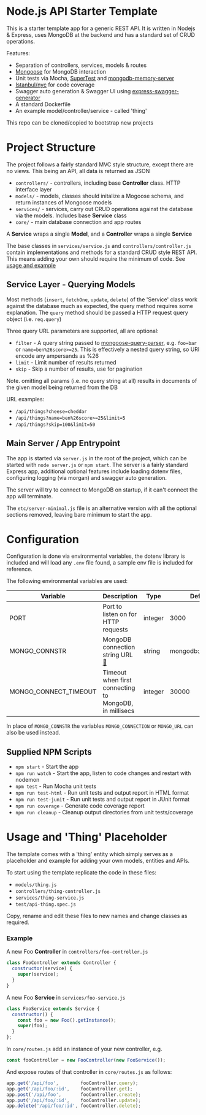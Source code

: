 # Node.js API Starter Template
This is a starter template app for a generic REST API. It is written in Nodejs & Express, uses MongoDB at the backend and has a standard set of CRUD operations.

Features:
- Separation of controllers, services, models & routes
- [Mongoose](https://mongoosejs.com/) for MongoDB interaction
- Unit tests via Mocha, [SuperTest](https://www.npmjs.com/package/supertest) and [mongodb-memory-server](https://www.npmjs.com/package/mongodb-memory-server)
- [Istanbul/nyc](https://www.npmjs.com/package/nyc) for code coverage
- Swagger auto generation & Swagger UI using [express-swagger-generator](https://www.npmjs.com/package/express-swagger-generator)
- A standard Dockerfile
- An example model/controller/service - called 'thing'

This repo can be cloned/copied to bootstrap new projects


# Project Structure
The project follows a fairly standard MVC style structure, except there are no views. This being an API, all data is returned as JSON

- `controllers/` - controllers, including base **Controller** class. HTTP interface layer
- `models/` - models, classes should initalize a Mogoose schema, and return instances of Mongoose models
- `services/` - services, carry out CRUD operations against the database via the models. Includes base **Service** class
- `core/` - main database connection and app routes

A **Service** wraps a single **Model**, and a **Controller** wraps a single **Service**

The base classes in `services/service.js` and `controllers/controller.js` contain implementations and methods for a standard CRUD style REST API. This means adding your own should require the minimum of code. See [usage and example](#example)

## Service Layer - Querying Models
Most methods (`insert`, `fetchOne`, `update`, `delete`) of the 'Service' class work against the database much as expected, the query method requires some explanation. The `query` method should be passed a HTTP request query object (i.e. `req.query`)

Three query URL parameters are supported, all are optional:
- `filter` - A query string passed to [mongoose-query-parser](https://www.npmjs.com/package/mongoose-query-parser), e.g. `foo=bar` or `name=ben%26score>=25`. This is effectively a nested query string, so URI encode any ampersands as %26 
- `limit` - Limit number of results returned
- `skip` - Skip a number of results, use for pagination

Note. omitting all params (i.e. no query string at all) results in documents of the given model being returned from the DB

URL examples:
- `/api/things?cheese=cheddar`
- `/api/things?name=ben%26score>=25&limit=5`
- `/api/things?skip=100&limit=50`

## Main Server / App Entrypoint
The app is started via `server.js` in the root of the project, which can be started with `node server.js` or `npm start`. 
The server is a fairly standard Express app, additional optional features include loading dotenv files, configuring logging (via morgan) and swagger auto generation.

The server will try to connect to MongoDB on startup, if it can't connect the app will terminate.

The `etc/server-minimal.js` file is an alternative version with all the optional sections removed, leaving bare minimum to start the app.


# Configuration
Configuration is done via environmental variables, the dotenv library is included and will load any `.env` file found, a sample env file is included for reference.

The following environmental variables are used:

| Variable | Description | Type | Default |
|----------|-------------|------|---------|
|PORT|Port to listen on for HTTP requests|integer|3000|
|MONGO_CONNSTR|MongoDB connection string URL [📘](https://docs.mongodb.com/manual/reference/connection-string/)|string|mongodb://localhost/|
|MONGO_CONNECT_TIMEOUT|Timeout when first connecting to MongoDB, in millisecs|integer|30000|

In place of `MONGO_CONNSTR` the variables `MONGO_CONNECTION` or `MONGO_URL` can also be used instead.
  
## Supplied NPM Scripts
- `npm start` - Start the app
- `npm run watch` - Start the app, listen to code changes and restart with nodemon
- `npm test` - Run Mocha unit tests
- `npm run test-html` - Run unit tests and output report in HTML format
- `npm run test-junit` - Run unit tests and output report in JUnit format
- `npm run coverage` - Generate code coverage report
- `npm run cleanup` - Cleanup output directories from unit tests/coverage

 
# Usage and 'Thing' Placeholder
The template comes with a 'thing' entity which simply serves as a placeholder and example for adding your own models, entities and APIs. 

To start using the template replicate the code in these files:
- `models/thing.js`
- `controllers/thing-controller.js`
- `services/thing-service.js`
- `test/api-thing.spec.js`

Copy, rename and edit these files to new names and change classes as required.  

### Example

A new Foo **Controller** in `controllers/foo-controller.js`
```js
class FooController extends Controller {
  constructor(service) { 
    super(service);
  }
}
```

A new Foo **Service** in `services/foo-service.js`
```js
class FooService extends Service {
  constructor() {
    const foo = new Foo().getInstance();
    super(foo);
  }
};
```

In `core/routes.js` add an instance of your new controller, e.g.
```js
const fooController = new FooController(new FooService());
```

And expose routes of that controller in `core/routes.js` as follows:
```js
app.get('/api/foo',        fooController.query);
app.get('/api/foo/:id',    fooController.get);
app.post('/api/foo',       fooController.create);
app.put('/api/foo/:id',    fooController.update);
app.delete('/api/foo/:id', fooController.delete);
```
